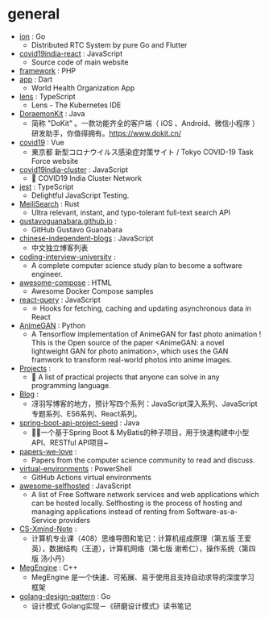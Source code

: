 # general
- [ion](https://github.com/pion/ion) : Go
  - Distributed RTC System by pure Go and Flutter
- [covid19india-react](https://github.com/covid19india/covid19india-react) : JavaScript
  - Source code of main website
- [framework](https://github.com/laravel/framework) : PHP
- [app](https://github.com/WorldHealthOrganization/app) : Dart
  - World Health Organization App
- [lens](https://github.com/lensapp/lens) : TypeScript
  - Lens - The Kubernetes IDE
- [DoraemonKit](https://github.com/didi/DoraemonKit) : Java
  - 简称 "DoKit" 。一款功能齐全的客户端（ iOS 、Android、微信小程序 ）研发助手，你值得拥有。https://www.dokit.cn/
- [covid19](https://github.com/tokyo-metropolitan-gov/covid19) : Vue
  - 東京都 新型コロナウイルス感染症対策サイト / Tokyo COVID-19 Task Force website
- [covid19india-cluster](https://github.com/someshkar/covid19india-cluster) : JavaScript
  - 🔬 COVID19 India Cluster Network
- [jest](https://github.com/facebook/jest) : TypeScript
  - Delightful JavaScript Testing.
- [MeiliSearch](https://github.com/meilisearch/MeiliSearch) : Rust
  - Ultra relevant, instant, and typo-tolerant full-text search API
- [gustavoguanabara.github.io](https://github.com/gustavoguanabara/gustavoguanabara.github.io) : 
  - GitHub Gustavo Guanabara
- [chinese-independent-blogs](https://github.com/timqian/chinese-independent-blogs) : JavaScript
  - 中文独立博客列表
- [coding-interview-university](https://github.com/jwasham/coding-interview-university) : 
  - A complete computer science study plan to become a software engineer.
- [awesome-compose](https://github.com/docker/awesome-compose) : HTML
  - Awesome Docker Compose samples
- [react-query](https://github.com/tannerlinsley/react-query) : JavaScript
  - ⚛️ Hooks for fetching, caching and updating asynchronous data in React
- [AnimeGAN](https://github.com/TachibanaYoshino/AnimeGAN) : Python
  - A Tensorflow implementation of AnimeGAN for fast photo animation ! This is the Open source of the paper <AnimeGAN: a novel lightweight GAN for photo animation>, which uses the GAN framwork to transform real-world photos into anime images.
- [Projects](https://github.com/karan/Projects) : 
  - 📃 A list of practical projects that anyone can solve in any programming language.
- [Blog](https://github.com/mqyqingfeng/Blog) : 
  - 冴羽写博客的地方，预计写四个系列：JavaScript深入系列、JavaScript专题系列、ES6系列、React系列。
- [spring-boot-api-project-seed](https://github.com/lihengming/spring-boot-api-project-seed) : Java
  - 🌱🚀一个基于Spring Boot & MyBatis的种子项目，用于快速构建中小型API、RESTful API项目~
- [papers-we-love](https://github.com/papers-we-love/papers-we-love) : 
  - Papers from the computer science community to read and discuss.
- [virtual-environments](https://github.com/actions/virtual-environments) : PowerShell
  - GitHub Actions virtual environments
- [awesome-selfhosted](https://github.com/awesome-selfhosted/awesome-selfhosted) : JavaScript
  - A list of Free Software network services and web applications which can be hosted locally. Selfhosting is the process of hosting and managing applications instead of renting from Software-as-a-Service providers
- [CS-Xmind-Note](https://github.com/SSHeRun/CS-Xmind-Note) : 
  - 计算机专业课（408）思维导图和笔记：计算机组成原理（第五版 王爱英），数据结构（王道），计算机网络（第七版 谢希仁），操作系统（第四版 汤小丹）
- [MegEngine](https://github.com/MegEngine/MegEngine) : C++
  - MegEngine 是一个快速、可拓展、易于使用且支持自动求导的深度学习框架
- [golang-design-pattern](https://github.com/senghoo/golang-design-pattern) : Go
  - 设计模式 Golang实现－《研磨设计模式》读书笔记
